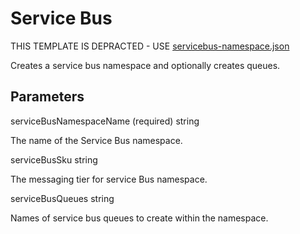 # Service Bus

THIS TEMPLATE IS DEPRACTED - USE [servicebus-namespace.json](../servicebus-namespace.json)

Creates a service bus namespace and optionally creates queues.

## Parameters

serviceBusNamespaceName (required) string

The name of the Service Bus namespace.

serviceBusSku string

The messaging tier for service Bus namespace.

serviceBusQueues string

Names of service bus queues to create within the namespace.
